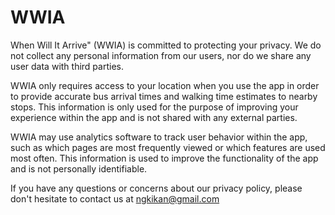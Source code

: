 # WWIA
When Will It Arrive" (WWIA) is committed to protecting your privacy. We do not collect any personal information from our users, nor do we share any user data with third parties.

WWIA only requires access to your location when you use the app in order to provide accurate bus arrival times and walking time estimates to nearby stops. This information is only used for the purpose of improving your experience within the app and is not shared with any external parties.

WWIA may use analytics software to track user behavior within the app, such as which pages are most frequently viewed or which features are used most often. This information is used to improve the functionality of the app and is not personally identifiable.

If you have any questions or concerns about our privacy policy, please don't hesitate to contact us at ngkikan@gmail.com
